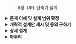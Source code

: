 > **8장. URL 단축기 설계**

<details>
  <summary><b>문제 이해 및 설계 범위 확정</b></summary>

  ---
  
  ## 1단계: 문제 이해 및 설계 범위 확정
  
  ### 시스템 설계: 질문을 통한 요구사항 알아내기
  
  - **Q.** URL 단축기는 어떻게 동작해야 하나요?
  - **A.** 단축 URL을 결과로 제공해야 한다.
      - 입력 : `https://www.systeminterview.com/q=chatsystem&c=loggedin&v=v3&l=long`
      - 출력 : `https://tinyurl.com/y7ke-ocwj`
  - **Q.** 트래픽 규모는 어느 정도 인가요?
  - **A.** 매일 1억(100million)개의 단축 URL을 만들어 낼 있어야 한다.
  - **Q.** 단축 URL의 길이는 어느 정도여야 하나요?
  - **A.** 짧으면 짧을수록 좋다.
  - **Q.** 단축 URL에 포함될 문자에 제한이 있나요?
  - **A.** 숫자(0~9), 영문(a-z, A-Z)만 사용 가능
  
  ### 시스템의 기본적 기능
  
  - URL 단축: 주어진 긴 URL을 훨신 짧게 줄인다.
  - URL Redirection : 축약된 URL로 HTTP 요청이 오면 원래 URL로 안내
  - 높은 가용성과 규모 확장성, 장애 감내 요구
  
  ### 개략적 추정
  
  - 쓰기 연산: 매일 1억 개의 단축 URL 생성
  - 초당 쓰기 연산: 1억(100million)/24/3600 = 1160
  - 읽기 연산: 읽기 연산과 쓰기 연산 비율은 10:1, 1160x10 = 초당 11600
  - URL 단축 서비스 10년간 운영 가정: 1억x365x10 = 3650억(365billion) 개의 레코드를 보관
  - 축약전 URL 평균 길이는 100
  - 10년 동안 필요한 저장 용량: 3650억x100바이트 = 36.5TB
  
  ---
</details>
<details>
  <summary><b>개략적 설계안 제시 및 동의 구하기</b></summary>

  ---
  
  ## 2단계: 개략적 설계안 제시 및 동의 구하기
  
  ### API 엔드포인트
  
  - 클라이언트는 서버가 제공하는 API 엔드포인트를 통해 서버와 통신
  - 엔드포인트를 **REST 스타일**로 설계
  - **URL 단축기에서 필요한 엔드포인트**
      - **1️⃣ URL 단축용 엔드포인트**
          - 단축 URL을 생성하고자 하는 클라이언트는 단축할 URL을 POST 요청
          - **POST api/v1/data/shorten**
          - 인자: `{longURL: longURLstring}`
          - 반환: `단축 URL`
      - **2️⃣ URL Redirection 용도 엔드포인트**
          - 단축 URL에 대해 HTTP 요청이 오면 원래 URL로 보내주기 위한 엔트포인트
          - **GET /api/v1/shortUrl**
          - 반환: `HTTP Redirection 목적지가 될 원래 URL`
  
  ### URL Redirection
  
  - **브라우저에 단축 URL 입력**
      
    <img src="https://github.com/user-attachments/assets/0da73d47-bfba-4737-85db-e347bca13878" width="400px"/>

      
      - 단축 URL을 받은 서버는 원래 URL로 바꾸어 **301 응답의 Location Header**에 넣어 반환
  - **클라이언트와 서버 사이의 통신 절차**
      
    <img src="https://github.com/user-attachments/assets/9f125601-536d-42aa-863c-df4716412d3a" width="400px"/>
      
      - **301 Permanently Moved**
          - 해당 URL에 대한 HTTP 요청의 처리 **책임이 영구적으로 반환된 URL로 이전**
          - 영구적 이전되었으므로, 브라우저는 이 **응답을 캐시(Cache)**
          - 같은 단축 URL에 요청 시, 캐시된 원래 URL로 요청
          - 서버 부하를 줄일 수 있음
      - **302 Found**
          - 주어진 URL로의 요청이 **일시적으로 Location Header가 지정하는 URL에 의해 처리**
          - 클라이언트 요청은 **언제나 단축 URL 서버에 먼저** 보내진 후 원래 URL로 Redirection
          - 트래픽 분석(Analytics)에 유리 : 클릭 발생률, 발생 위치 추적]
  - **해시 테이블**
      - URL Redirection을 구현하는 가장 직관적인 방법
      - 해시 테이블에 `<단축 URL, 원래 URL>` 쌍을 저장
      - `원래 URL = hashTable.get(단축 URL)`
      - 301 또는 302 응답 Location 헤더에 원래 URL을 넣은 후 전송
  
  ### URL 단축
  
  - 단축 URL : `www.tinyurl.com/{hashValue}`
  - **긴 URL을 이 해시 값으로 대응시킬 해시 함수 fx 찾기**
      
    <img src="https://github.com/user-attachments/assets/86af5524-1f9a-45f5-b114-3ac38dd9be92" width="400px"/>


      
      - 입력으로 주어지는 긴 URL이 다른 값이면 해시 값도 달라야 한다
      - 계산된 해시 값은 원래 입력으로 주어졌던 긴 URL로 복원될 수 있어야 한다
  
  ---
</details>
<details>
  <summary><b>상세 설계</b></summary>

  ---
  
  ## 3단계: 상세 설계
  
  ### 데이터 모델
  
  - 해시 테이블에 저장 : 메모리는 유한하고 비쌈
  - **관계형 데이터베이스에 저장**
      
    <img src="https://github.com/user-attachments/assets/c3c47a97-c873-44f2-9dce-a1dd40fb75da" width="400px"/>

      
  
  ### 해시 함수
  
  - 원래 URL을 단축 URL로 변환하기 위해 **해시 함수(hash function)**을 사용
      - 해시 함수가 계산하는 단축 URL 값을 `hashValue`라고 지칭
  - **해시 값 길이**
      - hashValue는 [0-9, a-z, A-Z]의 문자들로 구성
      - 사용할 수 있는 문자의 개수 10+26+26=62개
      - hashValue의 길이를 정하기 위해 $62^n ≥ 3650억$인 $n$의 최솟값을 찾아야 함, $n=7$
          
        <img src="https://github.com/user-attachments/assets/c006f68b-83a3-468c-8414-5dc3097bbca1" width="400px"/>

          
  - **해시 후 충돌 해소**
      - 긴 URL을 줄이려면 **원래 URL을 7글자 문자열로 줄이는 해시 함수**가 필요
      - 손쉬운 방법 : `CRC32`, `MD5`, `SHA-1` 같은 잘 알려진 해시 함수 활용
      - 예시) `https://en.wikipedia.org.wiki.Systems_design` 축약
          
        <img src="https://github.com/user-attachments/assets/f369f6c4-5de4-416b-9476-d4685ef9f2d8" width="400px"/>

          
          - 7문자로 더 줄여야 함
      - **계산된 해시 값에서 처음 7개 글자만 이용**
          - 해시 결과가 충돌할 확률이 높아짐
          - 충돌이 실제로 발생했을 때는 충돌이 해소될 때까지 사전에 정한 문자열을 해시값데 덧붙임
          
        <img src="https://github.com/user-attachments/assets/058169d2-3fd3-4202-9560-4bb885daa30a" width="400px"/>

          
          - 한번 이상 **데이터베이스에 질의**가 필요 : 오버헤드가 큼
          - 데이터베이스 대신 **블룸 필터**를 사용하면 성능을 높일 수 있음
          - **블룸 필터**
              - 집합에 특정 원소가 있는지 검사
              - 확률론에 기초한 공간 효율이 좋은 기술
  - **base-62 변환**
      - 진법 변환(base conversion) :URL 단축기를 구현할 때 흔히 사용되는 접근법 중 하나
      - 수의 표현 방식이 다른 두 시스템이 같은 수를 공유해야 하는 경우에 유용
      - 62진법을 쓰는 이유 : hashValue에 사용할 수 있는 문자(Character) 개수가 62개
      - ex) $11157_{10} → 2TX_{62}$
          
        <img src="https://github.com/user-attachments/assets/c4d2563b-2481-41e0-9fcd-db1acad188fc" width="400px"/>

          
          - 단축 URL : `https://tinyurl.com/2TX`
  - **두 접근법 비교**
      
    <img src="https://github.com/user-attachments/assets/5cf791ca-cdab-4e81-80fc-5d7f383b04fc" width="400px"/>

      
  
  ### URL 단축기 상세 설계
  
  - URL 단축기는 시스템의 핵심 컴포넌트
      - 처리 흐름이 논리적으로 단순해야 함
      - 언제나 동작하는 상태로 유지되어야 함
  - **URL 단축기 처리 흐름**
      
    <img src="https://github.com/user-attachments/assets/2616344f-5d8d-4cf8-b636-7a72006de5e5" width="400px"/>

      
      - 1️⃣ 입력으로 긴 URL을 받음
      - 2️⃣ 데이터베이스에 해당 URL이 있는지 검사
      - 3️⃣ 데이터베이스에 있다면, 단축 URL을 가져와 클라이언트에게 반환
      - 4️⃣ 데이터베이스에 없다면, 유일한 ID(기본 키)를 생성
      - **5️⃣ 62진법 변환**을 적용, ID를 단축 URL로 변환
      - 6️⃣ ID, 단축 URL 원래 URL로 새 DB 레코드 생성, 단축 URL 클라이언트에 전달
  - **예시)**
      
    <img src="https://github.com/user-attachments/assets/8d08f91c-d9ce-4c01-a2e5-18d505d83ab4" width="400px"/>

      
  
  ### URL 리디렉션 상세 설계
  
  - **URL Redirection 메커니즘**
      
    <img src="https://github.com/user-attachments/assets/b399aaeb-68cd-4a37-95b9-73fa8c285586" width="400px"/>

      
  - **캐싱(Caching) 적용**
      - 쓰기보다 읽기가 더 많은 시스템
      - `<단축 URL, 원래 URL>` 저장
  - **로드밸런서의 동작 흐름**
      - 1️⃣ 사용자가 단축 URL을 클릭
      - 2️⃣ 로드밸런서가 해당 클릭으로 발생한 요청을 웹 서버에 전달
      - 3️⃣ 단축 URL이 이미 캐시에 있는 경우, 바로 꺼내서 클라이언트에 전달
      - 4️⃣ 캐시에 해당 단축 URL이 없는 경우, 데이터베이스에서 조회
      - 5️⃣ 조회한 URL 레코드를 캐시에 저장한 후, 사용자에게 반환
      
  
  ---
</details>
<details>
  <summary><b>마무리</b></summary>

  ---
  
  ## 마무리
  
  ### 더 고려해볼 사항
  
  - **처리율 제한 장치(Rate Limiter)**
      - 엄청난 양의 URL 단축 요청이 밀려들 경우 무력화될 수 있는 잠재적 보안 결함
      - IP 주소를 비롯한 **필터링 규칙(Filtering Rule)**들을 이용해 요청을 걸러낼 수 있음
  - **웹 서버의 규모 확장**
      - 본 서버에 포함된 웹 계층은 무상태(Stateless) 계층
      - 웹 서버를 자유로이 증설하거나 삭제할 수 있음
  - **데이터베이스의 규모 확장**
      - 데이터베이스를 다중화하거나 샤딩(Sharding)하여 규모 확장성 달성
  - **데이터 분석 솔루션(Analytics)**
      - URL 단축기에 데이터 분석 솔루션 통합
      - 어떤 링크를 얼마나 많은 사용자가 클릭했는지 분석
      - 언제 주로 클릭헀는지 분석
  - **가용성, 데이터 일관성, 안정성**
      - 시스템이 성공적으로 운영되기 위해서 반드시 갖추어야 할 속성
  
  ---
</details>
